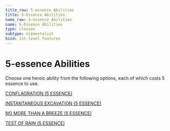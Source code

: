 ```yaml
---
title_raw: 5-essence Abilities
title: 5-Essence Abilities
name_raw: 5-essence Abilities
name: 5-Essence Abilities
type: classes
subtype: elementalist
kind: 1st-level features
---
```


# 5-essence Abilities

Choose one heroic ability from the following options, each of which costs 5 essence to use.

[CONFLAGRATION (5 ESSENCE)](./Conflagration.md)

[INSTANTANEOUS EXCAVATION (5 ESSENCE)](./Instantaneous%20Excavation.md)

[NO MORE THAN A BREEZE (5 ESSENCE)](./No%20More%20Than%20A%20Breeze.md)

[TEST OF RAIN (5 ESSENCE)](./Test%20Of%20Rain.md)
